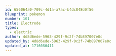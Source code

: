 ```yaml
---
id: 656064a0-709c-4d1a-a7ac-b4dc848d0f56
blueprint: pokemon
number: 101
title: Electrode
types:
  - electric
author: 4d8d6ede-5963-429f-9c2f-74b897007e0c
updated_by: 4d8d6ede-5963-429f-9c2f-74b897007e0c
updated_at: 1716086411
---
```

